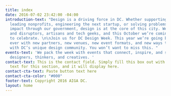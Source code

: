 ```yaml
---
title: index
date: 2016-07-02 23:42:00 -04:00
introduction-text: "Design is a driving force in DC. Whether supporting the nation’s
  leading nonprofits, engineering the next startup, or solving problems with real
  impact through our government, design is at the core of this city. We’re makers
  and disruptors, artisans and tech geeks, and this October we’re coming together
  to celebrate. \n\nJoin us for DC Design Week. This year we’re going bigger than
  ever with new partners, new venues, new event formats, and new ways to interact
  with DC’s unique design community. You won’t want to miss this. "
events-text: 'We pack the week with events that connect, inspire, and showcase DC
  designers, thinkers, and creatives. '
contact-text: This is the contact field. Simply fill this box out with the contact
  text for this section, and it will display here.
contact-cta-text: Paste button text here
contact-cta-color: "#000"
footer-text: Copyright 2016 AIGA DC.
layout: home
---
```


